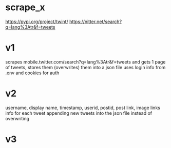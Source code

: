 # scrape_x

https://pypi.org/project/twint/
https://nitter.net/search?q=lang%3Atr&f=tweets

# v1

scrapes mobile.twitter.com/search?q=lang%3Atr&f=tweets and gets 1 page of tweets, stores them (overwrites) them into a json file
uses login info from .env and cookies for auth

# v2

username, display name, timestamp, userid, postid, post link, image links info for each tweet
appending new tweets into the json file instead of overwriting

# v3